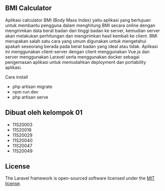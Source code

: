 ## BMI Calculator

Aplikasi calculator BMI (Body Mass Index) yaitu aplikasi yang bertujuan untuk membantu pengguna dalam menghitung BMI secara online dengan mengirimkan data berat badan dan tinggi badan ke server, kemudian server akan melakukan perhitungan dan mengirimkan hasil kembali ke client. BMI merupakan salah satu cara yang umum digunakan untuk mengetahui apakah seseorang berada pada berat badan yang ideal atau tidak. Aplikasi ini menggunakan client-server dengan client menggunakan Vue.js dan server menggunakan Laravel serta menggunakan docker sebagai pengemasan aplikasi untuk memudahkan deployment dan portability aplikasi.

Cara install
- php artisan migrate
- npm run dev
- php artisan serve

## Dibuat oleh kelompok 01
- 11S20003
- 11S20018
- 11S20029
- 11S20040
- 11S20047
- 11S20049

## License

The Laravel framework is open-sourced software licensed under the [MIT license](https://opensource.org/licenses/MIT).
